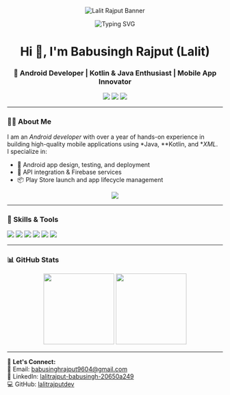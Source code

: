 <!-- बैनर -->
<p align="center">
  <img src="[BANNER_IMAGE_LINK](https://chatgpt.com/s/m_689b3cc42d60819181ebe00ce5838a0c)" alt="Lalit Rajput Banner" />
</p>

<!-- टाइपिंग ऐनिमेशन -->
<p align="center">
  <img src="https://readme-typing-svg.demolab.com?font=Fira+Code&pause=1000&color=00C853&width=435&lines=Android+Developer;Kotlin+%7C+Java+%7C+Flutter;Building+Apps+that+Solve+Problems;Open+Source+Contributor" alt="Typing SVG" />
</p>

<h1 align="center">Hi 👋, I'm Babusingh Rajput (Lalit)</h1>
<h3 align="center">🚀 Android Developer | Kotlin & Java Enthusiast | Mobile App Innovator</h3>

<p align="center">
  <a href="mailto:babusinghrajput9604@gmail.com"><img src="https://img.shields.io/badge/Email-babusinghrajput9604%40gmail.com-red?style=flat&logo=gmail"></a>
  <a href="https://linkedin.com/in/lalitrajput-babusingh-20650a249"><img src="https://img.shields.io/badge/LinkedIn-Lalit%20Rajput-blue?style=flat&logo=linkedin"></a>
  <a href="https://github.com/lalitrajputdev"><img src="https://img.shields.io/badge/GitHub-lalitrajputdev-black?style=flat&logo=github"></a>
</p>

---

### 🧑‍💻 About Me
I am an *Android developer* with over a year of hands-on experience in building high-quality mobile applications using *Java, **Kotlin, and **XML*.  
I specialize in:
- 📱 Android app design, testing, and deployment  
- 🔗 API integration & Firebase services  
- 📦 Play Store launch and app lifecycle management
 <!-- Resume Download -->
<p align="center">
  <a href="https://github.com/lalitrajputdev/lalitrajputdev/blob/main/Lalit-Resume.pdf" target="_blank">
    <img src="https://img.shields.io/badge/Download%20Resume-PDF-blue?style=for-the-badge&logo=adobeacrobatreader" />
  </a>
</p>

---

### 🔧 Skills & Tools
<p>
  <img src="https://img.shields.io/badge/Kotlin-%230095D5.svg?style=for-the-badge&logo=kotlin&logoColor=white"/>
  <img src="https://img.shields.io/badge/Java-%23ED8B00.svg?style=for-the-badge&logo=java&logoColor=white"/>
  <img src="https://img.shields.io/badge/Android%20Studio-3DDC84?style=for-the-badge&logo=android-studio&logoColor=white"/>
  <img src="https://img.shields.io/badge/Firebase-FFCA28?style=for-the-badge&logo=firebase&logoColor=black"/>
  <img src="https://img.shields.io/badge/SQLite-07405E?style=for-the-badge&logo=sqlite&logoColor=white"/>
  <img src="https://img.shields.io/badge/Git-%23F05033.svg?style=for-the-badge&logo=git&logoColor=white"/>
</p>

---

### 📊 GitHub Stats
<p align="center">
  <img src="https://github-readme-stats.vercel.app/api?username=lalitrajputdev&show_icons=true&theme=tokyonight" height="165">
 <img src="https://streak-stats.demolab.com?user=lalitrajputdev&theme=tokyonight" height="165">
</p>

---

💬 **Let's Connect:**  
📩 Email: babusinghrajput9604@gmail.com  
🔗 LinkedIn: [lalitrajput-babusingh-20650a249](https://linkedin.com/in/lalitrajput-babusingh-20650a249)  
💻 GitHub: [lalitrajputdev](https://github.com/lalitrajputdev)
